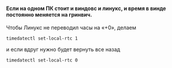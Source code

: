 #### Если на одном ПК стоит и виндовс и линукс, и время в винде постоянно меняется на гринвич.
Чтобы Линукс не переводил часы на «+0», делаем
```
timedatectl set-local-rtc 1
```
и если вдруг нужно будет вернуть все назад
```
timedatectl set-local-rtc 0
```
